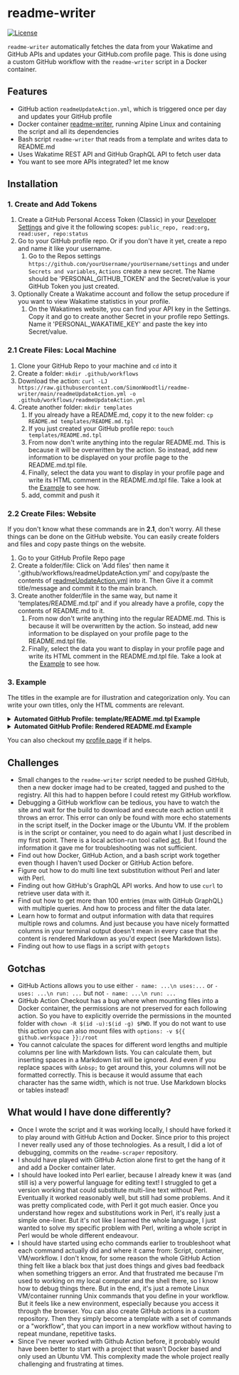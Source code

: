 # readme-writer

[![License](https://img.shields.io/badge/license-Apache2-brightgreen.svg)](LICENSE)

`readme-writer` automatically fetches the data from your Wakatime and GitHub
APIs and updates your GitHub.com profile page. This is done using a custom
GitHub workflow with the `readme-writer` script in a Docker container.

## Features

* GitHub action `readmeUpdateAction.yml`, which is triggered once per day and
  updates your GitHub profile
* Docker container [readme-writer], running Alpine Linux and containing the
  script and all its dependencies
* Bash script `readme-writer` that reads from a template and writes data to
  README.md
* Uses Wakatime REST API and GitHub GraphQL API to fetch user data
* You want to see more APIs integrated? let me know

## Installation

### 1. Create and Add Tokens

1. Create a GitHub Personal Access Token (Classic) in your [Developer Settings]
   and give it the following scopes: `public_repo, read:org, read:user,
   repo:status`
1. Go to your GitHub profile repo. Or if you don't have it yet, create a repo
   and name it like your username.
    1. Go to the Repos settings
       `https://github.com/yourUsername/yourUsername/settings` and under
       `Secrets and variables`, `Actions`  create a new secret. The Name should
       be 'PERSONAL_GITHUB_TOKEN' and the Secret/value is your GitHub Token you
       just created.
1. Optionally Create a Wakatime account and follow the setup procedure if you
   want to view Wakatime statistics in your profile.
    1. On the Wakatimes website, you can find your API key in the Settings.
       Copy it and go to create another Secret in your profile repo Settings.
       Name it 'PERSONAL_WAKATIME_KEY' and paste the key into Secret/value.

### 2.1 Create Files: Local Machine

1. Clone your GitHub Repo to your machine and `cd` into it
1. Create a folder: `mkdir .github/workflows`
1. Download the action: `curl -LJ
   https://raw.githubusercontent.com/SimonWoodtli/readme-writer/main/readmeUpdateAction.yml
   -o .github/workflows/readmeUpdateAction.yml`
1. Create another folder: `mkdir templates`
    1. If you already have a README.md, copy it to the new folder: `cp
       README.md templates/README.md.tpl`
    1. If you just created your GitHub profile repo: `touch
       templates/README.md.tpl`
    1. From now don't write anything into the regular README.md.
       This is because it will be overwritten by the action. So instead, add
       new information to be displayed on your profile page to the
       README.md.tpl file.
    1. Finally, select the data you want to display in your profile page and
       write its HTML comment in the README.md.tpl file. Take a look at the
       [Example] to see how.
    1. add, commit and push it

### 2.2 Create Files: Website

If you don't know what these commands are in **2.1**, don't worry. All these
things can be done on the GitHub website. You can easily create folders and
files and copy paste things on the website.

1. Go to your GitHub Profile Repo page
1. Create a folder/file: Click on 'Add files' then name it '.github/workflows/readmeUpdateAction.yml' and copy/paste the contents of [readmeUpdateAction.yml] into it. Then Give it a commit title/message and commit it to the main branch.
1. Create another folder/file in the same way, but name it 'templates/README.md.tpl' and if you already have a profile, copy the contents of README.md to it.
    1. From now don't write  anything into the regular README.md.
       This is because it will be overwritten by the action. So instead, add
       new information to be displayed on your profile page to the
       README.md.tpl file.
    1. Finally, select the data you want to display in your profile page and
       write its HTML comment in the README.md.tpl file. Take a look at the
       [Example] to see how.

### 3. Example

The titles in the example are for illustration and categorization only. You can write your own titles, only the HTML comments are relevant.

<details>
  <summary><b>Automated GitHub Profile: template/README.md.tpl Example</b></summary>

```markdown
## 👋 &nbsp;Hey there! This is an automated example Profile

Checkout [readme-writer](https://github.com/SimonWoodtli/readme-writer)
for setup instructions!

## GitHub Graphql

### My personal Projects

<!--github-projectsOwn-start-->
<!--github-projectsOwn-end-->

### All Projects I'm recently working on

<!--github-projectsAll-start-->
<!--github-projectsAll-end-->

### Total Repositories I own

<!--github-projectsCount-start-->
<!--github-projectsCount-end-->

### Up for Hire

<!--github-hire-start-->
<!--github-hire-end-->

### My recent Pull Requests

<!--github-pullRequests-start-->
<!--github-pullRequests-end-->

### My recent zet notes

<!--github-zet-start-->
<!--github-zet-end-->

### My recent forks

<!--github-forks-start-->
<!--github-forks-end-->

### My recent stars

<!--github-stars-start-->
<!--github-stars-end-->

### My recent gists

<!--github-gists-start-->
<!--github-gists-end-->

### My recent followers

<!--github-followers-start-->
<!--github-followers-end-->

### My recent sponsors

<!--github-sponsors-start-->
<!--github-sponsors-end-->

### My most used languages

<!--github-languages-start-->
<!--github-languages-end-->

### My most productive day last year

<!--github-productiveDay-start-->
<!--github-productiveDay-end-->

### My most productive time last year

<!--github-productiveTime-start-->
<!--github-productiveTime-end-->


## Wakatime API

### Lately I have been working with the following languages

<!--wakatime-languages-start-->
<!--wakatime-languages-end-->

### Lately I have been working in the following projects

<!--wakatime-projects-start-->
<!--wakatime-projects-end-->

### Lately I have been working with the following editors

<!--wakatime-editors-start-->
<!--wakatime-editors-end-->

### Lately I have worked with the following operating systems

<!--wakatime-operating_systems-start-->
<!--wakatime-operating_systems-end-->

### My current timezone

<!--wakatime-timezone-start-->
<!--wakatime-timezone-end-->
```

</details>

<details>
  <summary><b>Automated GitHub Profile: Rendered README.md Example</b></summary>

![Screenshot from 2023-02-23 15-23-18](https://user-images.githubusercontent.com/66033447/221223488-d3608db8-3f47-406e-b202-2d4eff4510b6.png)

</details>

You can also checkout my [profile page] if it helps.

## Challenges

* Small changes to the `readme-writer` script needed to be pushed GitHub, then
  a new docker image had to be created, tagged and pushed to the registry.
  All this had to happen before I could retest my GitHub workflow.
* Debugging a GitHub workflow can be tedious,
  you have to watch the site and wait for the build to download and execute
  each action until it throws an error. This error can only be found with more
  echo statements in the script itself, in the Docker image or the Ubuntu VM.
  If the problem is in the script or container, you need to do again what
  I just described in my first point. There is a local action-run tool called
  [act]. But I found the information it gave me for troubleshooting was not
  sufficient.
* Find out how Docker, GitHub Action, and a bash script work together even
  though I haven't used Docker or GitHub Action before.
* Figure out how to do multi line text substitution without Perl and later with
  Perl.
* Finding out how GitHub's GraphQL API works. And how to use `curl` to retrieve
  user data with it.
* Find out how to get more than 100 entries (max with GitHub GraphQL) with
  multiple queries. And how to process and filter the data later.
* Learn how to format and output information with data that requires multiple
  rows and columns. And just because you have nicely formatted columns in your
  terminal output doesn't mean in every case that the content is rendered
  Markdown as you'd expect (see Markdown lists).
* Finding out how to use flags in a script with `getopts`

## Gotchas

* GitHub Actions allows you to use either `- name: ...\n uses:...` or `- uses:
  ...\n run: ...` but not `- name: ...\n run: ...`
* GitHub Action Checkout has a bug where when mounting files into a Docker
  container, the permissions are not preserved for each following action. So
  you have to explicitly override the permissions in the mounted folder with
  `chown -R $(id -u):$(id -g) $PWD`. If you do not want to use this action you
  can also mount files with `options: -v ${{ github.workspace }}:/root`
* You cannot calculate the spaces for different word lengths and multiple
  columns per line with Markdown lists. You can calculate them, but inserting
  spaces in a Markdown list will be ignored. And even if you replace spaces
  with `&nbsp;` to get around this, your columns will not be formatted
  correctly. This is because it would assume that each character has the same
  width, which is not true. Use Markdown blocks or tables instead!

## What would I have done differently?

* Once I wrote the script and it was working locally, I should have forked it
  to play around with GitHub Action and Docker. Since prior to this project
  I never really used any of those technologies. As a result, I did a lot of
  debugging, commits on the `readme-scraper` repository.
* I should have played with GitHub Action alone first to get the hang of
  it and add a Docker container later.
* I should have looked into Perl earlier, because I already knew it was (and
  still is) a very powerful language for editing text! I struggled to get
  a version working that could substitute multi-line text without Perl.
  Eventually it worked reasonably well, but still had some problems. And it was
  pretty complicated code, with Perl it got much easier. Once you understand
  how regex and substitutions work in Perl, it's really just a simple
  one-liner. But it's not like I learned the whole language, I just wanted to
  solve my specific problem with Perl, writing a whole script in Perl would be
  whole different endeavour.
* I should have started using echo commands earlier to troubleshoot what each
  command actually did and where it came from: Script, container, VM/workflow.
  I don't know, for some reason the whole GitHub Action thing felt like a black
  box that just does things and gives bad feedback when something triggers an
  error. And that frustrated me because I'm used to working on my local
  computer and the shell there, so I know how to debug things there. But in the
  end, it's just a remote Linux VM/container running Unix commands that you
  define in your workflow. But it feels like a new environment, especially
  because you access it through the browser. You can also create GitHub actions
  in a custom repository. Then they simply become a template with a set of
  commands or a "workflow", that you can import in a new workflow without
  having to repeat mundane, repetitive tasks.
* Since I've never worked with Github Action before, it probably would have
  been better to start with a project that wasn't Docker based and only used an
  Ubuntu VM. This complexity made the whole project really challenging and
  frustrating at times.

[profile page]: <https://github.com/SimonWoodtli/SimonWoodtli>
[act]: <https://github.com/nektos/act>
[readme-writer]:<https://hub.docker.com/r/simonwoodtli/readme-writer>
[Example]: <#example>
[readmeUpdateAction.yml]:<https://raw.githubusercontent.com/SimonWoodtli/readme-writer/main/readmeUpdateAction.yml>
[Developer Settings]:<https://github.com/settings/tokens>
